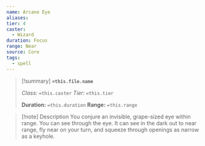 ```yaml
---
name: Arcane Eye
aliases: 
tier: 4
caster:
  - Wizard
duration: Focus
range: Near
source: Core
tags:
  - spell
---
```


> [!summary] **`=this.file.name`**
> 
> *Class:* `=this.caster`
> *Tier:* `=this.tier`
> 
> **Duration:** `=this.duration`
> **Range:** `=this.range`

>[!note] Description
> You conjure an invisible, grape-sized eye within range. You can see through the eye. It can see in the dark out to near range, fly near on your turn, and squeeze through openings as narrow as a keyhole.